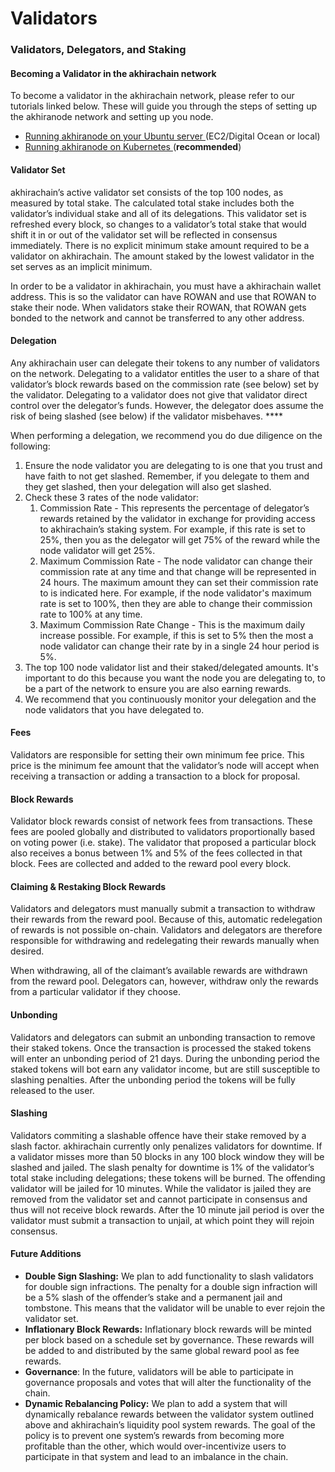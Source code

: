 # Validators

### **Validators, Delegators, and Staking**

#### **Becoming a Validator in the akhirachain network**

To become a validator in the akhirachain network, please refer to our tutorials linked below. These will guide you through the steps of setting up the akhiranode network and setting up you node.

* [Running akhiranode on your Ubuntu server ](https://docs.akhirachain.finance/resources/tutorials/running-akhiranode-and-becoming-a-akhirachain-validator/running-akhiranode-on-ubuntu)\(EC2/Digital Ocean or local\)
* [Running akhiranode on Kubernetes ](https://docs.akhirachain.finance/resources/tutorials/running-akhiranode-and-becoming-a-akhirachain-validator/running-akhirachain-validator-on-kubernetes)\(**recommended**\)

#### **Validator Set**

akhirachain’s active validator set consists of the top 100 nodes, as measured by total stake. The calculated total stake includes both the validator’s individual stake and all of its delegations. This validator set is refreshed every block, so changes to a validator’s total stake that would shift it in or out of the validator set will be reflected in consensus immediately. There is no explicit minimum stake amount required to be a validator on akhirachain. The amount staked by the lowest validator in the set serves as an implicit minimum.

In order to be a validator in akhirachain, you must have a akhirachain wallet address. This is so the validator can have ROWAN and use that ROWAN to stake their node. When validators stake their ROWAN, that ROWAN gets bonded to the network and cannot be transferred to any other address.

#### **Delegation**

Any akhirachain user can delegate their tokens to any number of validators on the network. Delegating to a validator entitles the user to a share of that validator’s block rewards based on the commission rate \(see below\) set by the validator. Delegating to a validator does not give that validator direct control over the delegator’s funds. However, the delegator does assume the risk of being slashed \(see below\) if the validator misbehaves. ****

When performing a delegation, we recommend you do due diligence on the following:

1. Ensure the node validator you are delegating to is one that you trust and have faith to not get slashed. Remember, if you delegate to them and they get slashed, then your delegation will also get slashed.
2. Check these 3 rates of the node validator: 
   1. Commission Rate - This represents the percentage of delegator’s rewards retained by the validator in exchange for providing access to akhirachain’s staking system. For example, if this rate is set to 25%, then you as the delegator will get 75% of the reward while the node validator will get 25%.
   2. Maximum Commission Rate - The node validator can change their commission rate at any time and that change will be represented in 24 hours. The maximum amount they can set their commission rate to is indicated here. For example, if the node validator's maximum rate is set to 100%, then they are able to change their commission rate to 100% at any time.
   3. Maximum Commission Rate Change - This is the maximum daily increase possible. For example, if this is set to 5% then the most a node validator can change their rate by in a single 24 hour period is 5%.
3. The top 100 node validator list and their staked/delegated amounts. It's important to do this because you want the node you are delegating to, to be a part of the network to ensure you are also earning rewards.
4. We recommend that you continuously monitor your delegation and the node validators that you have delegated to.

#### **Fees**

Validators are responsible for setting their own minimum fee price. This price is the minimum fee amount that the validator’s node will accept when receiving a transaction or adding a transaction to a block for proposal.

#### Block Rewards

Validator block rewards consist of network fees from transactions. These fees are pooled globally and distributed to validators proportionally based on voting power \(i.e. stake\). The validator that proposed a particular block also receives a bonus between 1% and 5% of the fees collected in that block. Fees are collected and added to the reward pool every block.

#### Claiming & Restaking Block Rewards

Validators and delegators must manually submit a transaction to withdraw their rewards from the reward pool. Because of this, automatic redelegation of rewards is not possible on-chain. Validators and delegators are therefore responsible for withdrawing and redelegating their rewards manually when desired.  
  
When withdrawing, all of the claimant’s available rewards are withdrawn from the reward pool. Delegators can, however, withdraw only the rewards from a particular validator if they choose.

#### **Unbonding**

Validators and delegators can submit an unbonding transaction to remove their staked tokens. Once the transaction is processed the staked tokens will enter an unbonding period of 21 days. During the unbonding period the staked tokens will bot earn any validator income, but are still susceptible to slashing penalties. After the unbonding period the tokens will be fully released to the user.

#### Slashing

Validators commiting a slashable offence have their stake removed by a slash factor. akhirachain currently only penalizes validators for downtime. If a validator misses more than 50 blocks in any 100 block window they will be slashed and jailed. The slash penalty for downtime is 1% of the validator’s total stake including delegations; these tokens will be burned. The offending validator will be jailed for 10 minutes. While the validator is jailed they are removed from the validator set and cannot participate in consensus and thus will not receive block rewards. After the 10 minute jail period is over the validator must submit a transaction to unjail, at which point they will rejoin consensus.

#### Future Additions

* **Double Sign Slashing:** We plan to add functionality to slash validators for double sign infractions. The penalty for a double sign infraction will be a 5% slash of the offender’s stake and a permanent jail and tombstone. This means that the validator will be unable to ever rejoin the validator set.
* **Inflationary Block Rewards:** Inflationary block rewards will be minted per block based on a schedule set by governance. These rewards will be added to and distributed by the same global reward pool as fee rewards.
* **Governance**: In the future, validators will be able to participate in governance proposals and votes that will alter the functionality of the chain.
* **Dynamic Rebalancing Policy:** We plan to add a system that will dynamically rebalance rewards between the validator system outlined above and akhirachain’s liquidity pool system rewards. The goal of the policy is to prevent one system’s rewards from becoming more profitable than the other, which would over-incentivize users to participate in that system and lead to an imbalance in the chain.

